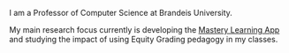 

<!--
**tjhickey724/tjhickey724** is a ✨ _special_ ✨ repository because its `README.md` (this file) appears on your GitHub profile.

Here are some ideas to get you started:

- 🔭 I’m currently working on ...
- 🌱 I’m currently learning ...
- 👯 I’m looking to collaborate on ...
- 🤔 I’m looking for help with ...
- 💬 Ask me about ...
- 📫 How to reach me: ...
- 😄 Pronouns: ...
- ⚡ Fun fact: ...
-->
I am a Professor of Computer Science at Brandeis University.

My main research focus currently is developing the [Mastery Learning App](https://github.com/tjhickey724/MasteryLearningApp) and studying the impact of using Equity Grading pedagogy in my classes.


